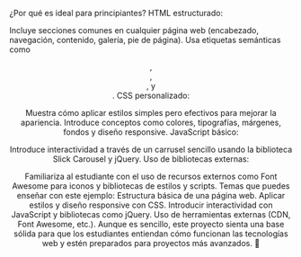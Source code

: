 ¿Por qué es ideal para principiantes?
HTML estructurado:

Incluye secciones comunes en cualquier página web (encabezado, navegación, contenido, galería, pie de página).
Usa etiquetas semánticas como <header>, <nav>, <section>, y <footer>.
CSS personalizado:

Muestra cómo aplicar estilos simples pero efectivos para mejorar la apariencia.
Introduce conceptos como colores, tipografías, márgenes, fondos y diseño responsive.
JavaScript básico:

Introduce interactividad a través de un carrusel sencillo usando la biblioteca Slick Carousel y jQuery.
Uso de bibliotecas externas:

Familiariza al estudiante con el uso de recursos externos como Font Awesome para iconos y bibliotecas de estilos y scripts.
Temas que puedes enseñar con este ejemplo:
Estructura básica de una página web.
Aplicar estilos y diseño responsive con CSS.
Introducir interactividad con JavaScript y bibliotecas como jQuery.
Uso de herramientas externas (CDN, Font Awesome, etc.).
Aunque es sencillo, este proyecto sienta una base sólida para que los estudiantes entiendan cómo funcionan las tecnologías web y estén preparados para proyectos más avanzados. 🚀
